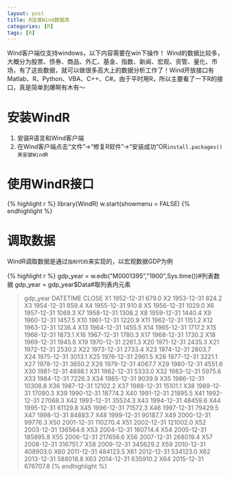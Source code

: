 ```yaml
---
layout: post
title: R连接Wind数据库
categories: [R]
tags: [R]
---
```

Wind客户端仅支持windows，以下内容需要在win下操作！
Wind的数据比较多，大概分为股票、债券、商品、外汇、基金、指数、新闻、宏观、资管、量化、市场，有了这些数据，就可以做很多高大上的数据分析工作了！Wind开放接口有Matlab、R、Python、VBA、C++、C#。由于平时用R，所以主要看了一下R的接口，真是简单到爆啊有木有～

# 安装WindR

1. 安装R语言和Wind客户端
2. 在Wind客户端点击“文件”->“修复R软件”->“安装成功”OR`install.packages()来安装WindR`

# 使用WindR接口

{% highlight r %}
library(WindR)
w.start(showmenu = FALSE)
{% endhighlight %}

# 调取数据

WindR调取数据是通过`指标代码`来实现的，以宏观数据GDP为例

{% highlight r %}
gdp_year = w.edb("M0001395","1900",Sys.time())#列表数据
gdp_year = gdp_year$Data#取列表内元素
> gdp_year
      DATETIME    CLOSE
X1  1952-12-31    679.0
X2  1953-12-31    824.2
X3  1954-12-31    859.4
X4  1955-12-31    910.8
X5  1956-12-31   1029.0
X6  1957-12-31   1069.3
X7  1958-12-31   1308.2
X8  1959-12-31   1440.4
X9  1960-12-31   1457.5
X10 1961-12-31   1220.9
X11 1962-12-31   1151.2
X12 1963-12-31   1236.4
X13 1964-12-31   1455.5
X14 1965-12-31   1717.2
X15 1966-12-31   1873.1
X16 1967-12-31   1780.3
X17 1968-12-31   1730.2
X18 1969-12-31   1945.8
X19 1970-12-31   2261.3
X20 1971-12-31   2435.3
X21 1972-12-31   2530.2
X22 1973-12-31   2733.4
X23 1974-12-31   2803.7
X24 1975-12-31   3013.1
X25 1976-12-31   2961.5
X26 1977-12-31   3221.1
X27 1978-12-31   3650.2
X28 1979-12-31   4067.7
X29 1980-12-31   4551.6
X30 1981-12-31   4898.1
X31 1982-12-31   5333.0
X32 1983-12-31   5975.6
X33 1984-12-31   7226.3
X34 1985-12-31   9039.9
X35 1986-12-31  10308.8
X36 1987-12-31  12102.2
X37 1988-12-31  15101.1
X38 1989-12-31  17090.3
X39 1990-12-31  18774.3
X40 1991-12-31  21895.5
X41 1992-12-31  27068.3
X42 1993-12-31  35524.3
X43 1994-12-31  48459.6
X44 1995-12-31  61129.8
X45 1996-12-31  71572.3
X46 1997-12-31  79429.5
X47 1998-12-31  84883.7
X48 1999-12-31  90187.7
X49 2000-12-31  99776.3
X50 2001-12-31 110270.4
X51 2002-12-31 121002.0
X52 2003-12-31 136564.6
X53 2004-12-31 160714.4
X54 2005-12-31 185895.8
X55 2006-12-31 217656.6
X56 2007-12-31 268019.4
X57 2008-12-31 316751.7
X58 2009-12-31 345629.2
X59 2010-12-31 408903.0
X60 2011-12-31 484123.5
X61 2012-12-31 534123.0
X62 2013-12-31 588018.8
X63 2014-12-31 635910.2
X64 2015-12-31 676707.8
{% endhighlight %}
